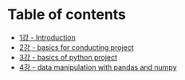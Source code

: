 # Table of contents

* [1강 - Introduction](README.md)
* [2강 - basics for conducting project](2-basics-for-conducting-scientific-project.md)
* [3강 - basics of python project](3-machine-learning-basics.md)
* [4강 - data manipulation with pandas and numpy](4-data-manipulation-with-pandas-and-numpy.md)

